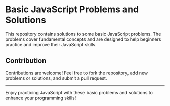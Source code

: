 # Basic JavaScript Problems and Solutions

This repository contains solutions to some basic JavaScript problems. The problems cover fundamental concepts and are designed to help beginners practice and improve their JavaScript skills.

## Contribution

Contributions are welcome! Feel free to fork the repository, add new problems or solutions, and submit a pull request.

---

Enjoy practicing JavaScript with these basic problems and solutions to enhance your programming skills!
